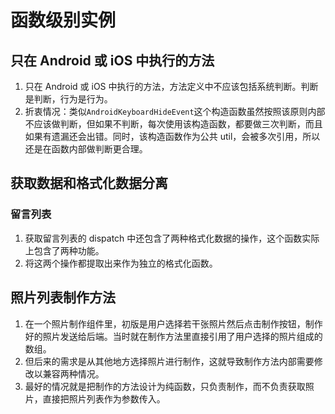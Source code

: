 # 函数级别实例

## 只在 Android 或 iOS 中执行的方法
1. 只在 Android 或 iOS 中执行的方法，方法定义中不应该包括系统判断。判断是判断，行为是行为。
2. 折衷情况：类似`AndroidKeyboardHideEvent`这个构造函数虽然按照该原则内部不应该做判断，但如果不判断，每次使用该构造函数，都要做三次判断，而且如果有遗漏还会出错。同时，该构造函数作为公共 util，会被多次引用，所以还是在函数内部做判断更合理。



## 获取数据和格式化数据分离
### 留言列表
1. 获取留言列表的 dispatch 中还包含了两种格式化数据的操作，这个函数实际上包含了两种功能。
2. 将这两个操作都提取出来作为独立的格式化函数。


## 照片列表制作方法
1. 在一个照片制作组件里，初版是用户选择若干张照片然后点击制作按钮，制作好的照片发送给后端。当时就在制作方法里直接引用了用户选择的照片组成的数组。
2. 但后来的需求是从其他地方选择照片进行制作，这就导致制作方法内部需要修改以兼容两种情况。
3. 最好的情况就是把制作的方法设计为纯函数，只负责制作，而不负责获取照片，直接把照片列表作为参数传入。


